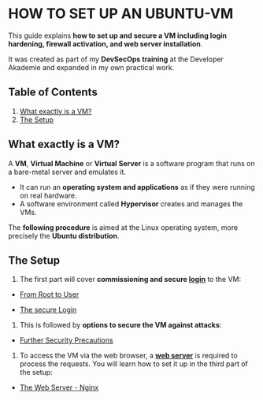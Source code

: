 # HOW TO SET UP AN UBUNTU-VM  

This guide explains **how to set up and secure a VM including login hardening, firewall activation, and web server installation**.  
  
It was created as part of my **DevSecOps training** at the Developer Akademie and expanded in my own practical work.  

## Table of Contents

1. [What exactly is a VM?](#what-exactly-is-a-vm)
1. [The Setup](#the-setup)

## What exactly is a VM?

A **VM**, **Virtual Machine** or **Virtual Server** is a software program that runs on a bare-metal server and emulates it.

* It can run an **operating system and applications** as if they were running on real hardware.  
* A software environment called **Hypervisor** creates and manages the VMs.

The **following procedure** is aimed at the Linux operating system, more precisely the **Ubuntu distribution**.

## The Setup

1. The first part will cover **commissioning and secure [login](./login.md)** to the VM:

* [From Root to User](./login.md#from-root-to-user)

* [The secure Login](./login.md#the-secure-login)

1. This is followed by **options to secure the VM against attacks**:

* [Further Security Precautions](./security.md)

1. To access the VM via the web browser, a **[web server](./nginx.md)** is required to process the requests. You will learn how to set it up in the third part of the setup:

* [The Web Server - Nginx](./nginx.md#the-web-server---nginx)
